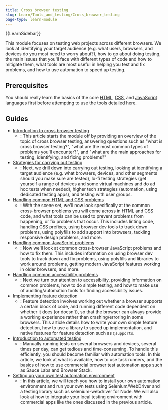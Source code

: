 ```yaml
---
title: Cross browser testing
slug: Learn/Tools_and_testing/Cross_browser_testing
page-type: learn-module
---
```


{{LearnSidebar}}

This module focuses on testing web projects across different browsers. We look at identifying your target audience (e.g. what users, browsers, and devices do you most need to worry about?), how to go about doing testing, the main issues that you'll face with different types of code and how to mitigate them, what tools are most useful in helping you test and fix problems, and how to use automation to speed up testing.

## Prerequisites

You should really learn the basics of the core [HTML](/en-US/docs/Learn/HTML), [CSS](/en-US/docs/Learn_web_development/Core/Styling_basics), and [JavaScript](/en-US/docs/Learn_web_development/Core/Scripting) languages first before attempting to use the tools detailed here.

## Guides

- [Introduction to cross browser testing](/en-US/docs/Learn/Tools_and_testing/Cross_browser_testing/Introduction)
  - : This article starts the module off by providing an overview of the topic of cross browser testing, answering questions such as "what is cross browser testing?", "what are the most common types of problems you'll encounter?", and "what are the main approaches for testing, identifying, and fixing problems?"
- [Strategies for carrying out testing](/en-US/docs/Learn/Tools_and_testing/Cross_browser_testing/Testing_strategies)
  - : Next, we drill down into carrying out testing, looking at identifying a target audience (e.g. what browsers, devices, and other segments should you make sure are tested), lo-fi testing strategies (get yourself a range of devices and some virtual machines and do ad hoc tests when needed), higher tech strategies (automation, using dedicated testing apps), and testing with user groups.
- [Handling common HTML and CSS problems](/en-US/docs/Learn/Tools_and_testing/Cross_browser_testing/HTML_and_CSS)
  - : With the scene set, we'll now look specifically at the common cross-browser problems you will come across in HTML and CSS code, and what tools can be used to prevent problems from happening, or fix problems that occur. This includes linting code, handling CSS prefixes, using browser dev tools to track down problems, using polyfills to add support into browsers, tackling responsive design problems, and more.
- [Handling common JavaScript problems](/en-US/docs/Learn_web_development/Core/Scripting/Debugging_JavaScript)
  - : Now we'll look at common cross-browser JavaScript problems and how to fix them. This includes information on using browser dev tools to track down and fix problems, using polyfills and libraries to work around problems, getting modern JavaScript features working in older browsers, and more.
- [Handling common accessibility problems](/en-US/docs/Learn_web_development/Core/Accessibility/Tooling)
  - : Next we turn our attention to accessibility, providing information on common problems, how to do simple testing, and how to make use of auditing/automation tools for finding accessibility issues.
- [Implementing feature detection](/en-US/docs/Learn/Tools_and_testing/Cross_browser_testing/Feature_detection)
  - : Feature detection involves working out whether a browser supports a certain block of code, and running different code dependent on whether it does (or doesn't), so that the browser can always provide a working experience rather than crashing/erroring in some browsers. This article details how to write your own simple feature detection, how to use a library to speed up implementation, and native features for feature detection such as `@supports`.
- [Introduction to automated testing](/en-US/docs/Learn/Tools_and_testing/Cross_browser_testing/Automated_testing)
  - : Manually running tests on several browsers and devices, several times per day, can get tedious and time-consuming. To handle this efficiently, you should become familiar with automation tools. In this article, we look at what is available, how to use task runners, and the basics of how to use commercial browser test automation apps such as Sauce Labs and Browser Stack.
- [Setting up your own test automation environment](/en-US/docs/Learn/Tools_and_testing/Cross_browser_testing/Your_own_automation_environment)
  - : In this article, we will teach you how to install your own automation environment and run your own tests using Selenium/WebDriver and a testing library such as selenium-webdriver for Node. We will also look at how to integrate your local testing environment with commercial apps like the ones discussed in the previous article.
